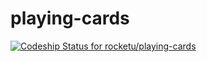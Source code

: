 playing-cards
=============

[ ![Codeship Status for rocketu/playing-cards](https://www.codeship.io/projects/04ac6a60-ff81-0131-4b1c-2eccf3339246/status)](https://www.codeship.io/projects/29725)
